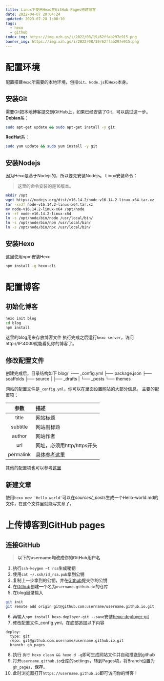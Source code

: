 ```yaml
---
title: Linux下使用Hexo在GitHub Pages搭建博客
date: 2022-04-07 20:04:24
updated: 2023-07-28 1:08:10
tags: 
  - hexo
  - github
index_img: https://img.xzh.gs/i/2022/08/19/62ffab297e915.png
banner_img: https://img.xzh.gs/i/2022/08/19/62ffab297e915.png
---
```

# 配置环境
配置搭建`Hexo`所需要的本地环境，包括`Git`、`Node.js`和`Hexo`本身。

## 安装Git

需要Git把本地博客提交到GitHub上，如果已经安装了Git，可以跳过这一步。
**Debian**系：
```bash
sudo apt-get update && sudo apt-get install -y git
```
**RedHat**系：
```bash
sudo yum update && sudo yum install -y git
```

## 安装Nodejs

因为Hexo是基于Nodejs的，所以要先安装Nodejs。
Linux安装命令：
> 这里的命令安装的是16版本。

```bash
mkdir /opt
wget https://nodejs.org/dist/v16.14.2/node-v16.14.2-linux-x64.tar.xz
tar -xvJf node-v16.14.2-linux-x64.tar.xz
mv node-v16.14.2-linux-x64 /opt/node
rm -rf node-v16.14.2-linux-x64
ln -s /opt/node/bin/node /usr/local/bin/
ln -s /opt/node/bin/npm /usr/local/bin/
ln -s /opt/node/bin/npx /usr/local/bin/
```

## 安装Hexo

这里使用npm安装Hexo

```bash
npm install -g hexo-cli
```

# 配置博客

## 初始化博客

```bash
hexo init blog
cd blog
npm install
```

这里的blog用来存放博客文件
执行完成之后运行`hexo server`，访问http://IP:4000就能看见你的博客了。

## 修改配置文件

创建完成后，目录结构如下
blog/
├── _config.yml
├── package.json
├── scaffolds
├── source
|   ├── _drafts
|   └── _posts
└── themes

网站的配置文件是`_config.yml`，你可以在里面设置网站的大部分信息。
主要的配置项：

|   参数   | 描述                                                  |
| :---------: | :------------------------------------------------------ |
|   title   | 网站标题                                              |
| subtitle | 网站副标题                                            |
|  author  | 网站作者                                              |
|    url    | 网址，必须用http/https开头                            |
| permalink | [具体参考这里](https://hexo.io/zh-cn/docs/permalinks) |

其他的配置项也可以参考[这里](https://hexo.io/zh-cn/docs/configuration)

## 新建文章

使用`hexo new 'Hello world'`可以在*sources/_posts*生成一个Hello-world.md的文件，在这个文件里就能写文章了。

# 上传博客到GitHub pages

## 连接GitHub

> **以下的username均改成你的GitHub用户名**

1. 执行`ssh-keygen –t rsa`生成秘钥
2. 使用`cat ~/.ssh/id_rsa.pub`拿到公钥
3. 复制上一步拿到的公钥，并在[Github](https://github.com/settings/keys)提交你的公钥
4. 在[Github]([Title](https://github.com/new))创建一个名为`username.github.io`的仓库
5. 在blog目录输入

```bash
git init
git remote add origin git@github.com:username/username.github.io.git
```

6. 再输入`npm install hexo-deployer-git --save`安装[hexo-deployer-git](https://github.com/hexojs/hexo-deployer-git)
7. 修改配置文件_config.yml，在底部追加以下内容

```config
deploy:
  type: git
  repo: git@github.com:username/username.github.io.git
  branch: gh_pages
```

8. 执行 `执行 hexo clean && hexo d -g`即可生成网站文件并自动推送到github
9. 打开`username.github.io`仓库的settings，转到Pages项，将Branch设置为`gh_pages`，保存。
10. 此时浏览器打开`https://username.github.io`即可访问你的博客！
